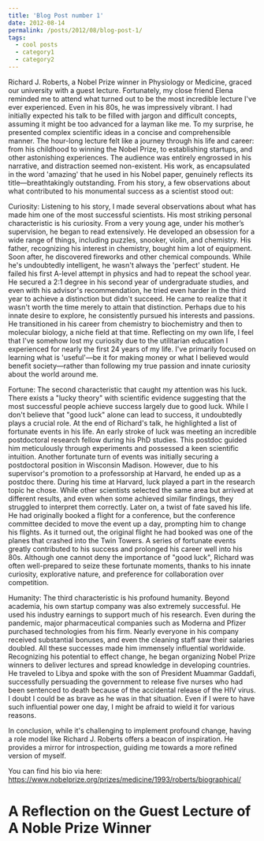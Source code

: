 ```yaml
---
title: 'Blog Post number 1'
date: 2012-08-14
permalink: /posts/2012/08/blog-post-1/
tags:
  - cool posts
  - category1
  - category2
---
```


Richard J. Roberts, a Nobel Prize winner in Physiology or Medicine, graced our university with a guest lecture. Fortunately, my close friend Elena reminded me to attend what turned out to be the most incredible lecture I've ever experienced. Even in his 80s, he was impressively vibrant. I had initially expected his talk to be filled with jargon and difficult concepts, assuming it might be too advanced for a layman like me. To my surprise, he presented complex scientific ideas in a concise and comprehensible manner. The hour-long lecture felt like a journey through his life and career: from his childhood to winning the Nobel Prize, to establishing startups, and other astonishing experiences. The audience was entirely engrossed in his narrative, and distraction seemed non-existent. His work, as encapsulated in the word 'amazing' that he used in his Nobel paper, genuinely reflects its title—breathtakingly outstanding.
From his story, a few observations about what contributed to his monumental success as a scientist stood out:

Curiosity: Listening to his story, I made several observations about what has made him one of the most successful scientists. His most striking personal characteristic is his curiosity. From a very young age, under his mother’s supervision, he began to read extensively. He developed an obsession for a wide range of things, including puzzles, snooker, violin, and chemistry. His father, recognizing his interest in chemistry, bought him a lot of equipment. Soon after, he discovered fireworks and other chemical compounds. While he's undoubtedly intelligent, he wasn't always the 'perfect' student. He failed his first A-level attempt in physics and had to repeat the school year. He secured a 2:1 degree in his second year of undergraduate studies, and even with his advisor's recommendation, he tried even harder in the third year to achieve a distinction but didn't succeed. He came to realize that it wasn't worth the time merely to attain that distinction. Perhaps due to his innate desire to explore, he consistently pursued his interests and passions. He transitioned in his career from chemistry to biochemistry and then to molecular biology, a niche field at that time. Reflecting on my own life, I feel that I've somehow lost my curiosity due to the utilitarian education I experienced for nearly the first 24 years of my life. I've primarily focused on learning what is 'useful'—be it for making money or what I believed would benefit society—rather than following my true passion and innate curiosity about the world around me.

Fortune: The second characteristic that caught my attention was his luck. There exists a "lucky theory" with scientific evidence suggesting that the most successful people achieve success largely due to good luck. While I don't believe that "good luck" alone can lead to success, it undoubtedly plays a crucial role. At the end of Richard's talk, he highlighted a list of fortunate events in his life. An early stroke of luck was meeting an incredible postdoctoral research fellow during his PhD studies. This postdoc guided him meticulously through experiments and possessed a keen scientific intuition. Another fortunate turn of events was initially securing a postdoctoral position in Wisconsin Madison. However, due to his supervisor's promotion to a professorship at Harvard, he ended up as a postdoc there. During his time at Harvard, luck played a part in the research topic he chose. While other scientists selected the same area but arrived at different results, and even when some achieved similar findings, they struggled to interpret them correctly. Later on, a twist of fate saved his life. He had originally booked a flight for a conference, but the conference committee decided to move the event up a day, prompting him to change his flights. As it turned out, the original flight he had booked was one of the planes that crashed into the Twin Towers. A series of fortunate events greatly contributed to his success and prolonged his career well into his 80s. Although one cannot deny the importance of "good luck", Richard was often well-prepared to seize these fortunate moments, thanks to his innate curiosity, explorative nature, and preference for collaboration over competition.


Humanity: The third characteristic is his profound humanity. Beyond academia, his own startup company was also extremely successful. He used his industry earnings to support much of his research. Even during the pandemic, major pharmaceutical companies such as Moderna and Pfizer purchased technologies from his firm. Nearly everyone in his company received substantial bonuses, and even the cleaning staff saw their salaries doubled. All these successes made him immensely influential worldwide. Recognizing his potential to effect change, he began organizing Nobel Prize winners to deliver lectures and spread knowledge in developing countries. He traveled to Libya and spoke with the son of President Muammar Gaddafi, successfully persuading the government to release five nurses who had been sentenced to death because of the accidental release of the HIV virus. I doubt I could be as brave as he was in that situation. Even if I were to have such influential power one day, I might be afraid to wield it for various reasons.

In conclusion, while it's challenging to implement profound change, having a role model like Richard J. Roberts offers a beacon of inspiration. He provides a mirror for introspection, guiding me towards a more refined version of myself.
 
You can find his bio via here: https://www.nobelprize.org/prizes/medicine/1993/roberts/biographical/


A Reflection on the Guest Lecture of A Noble Prize Winner
======

